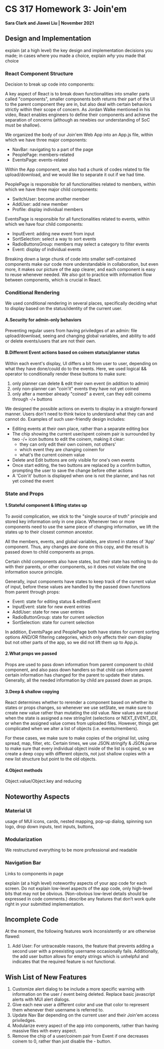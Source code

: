# CS 317 Homework 3: Join'em
#### Sara Clark and Jiawei Liu | November 2021
## Design and Implementation
explain (at a high level) the key design and implementation decisions you made; in cases where you made a choice, explain *why* you made that choice
### React Component Structure
Decision to break up code into components:

A key aspect of React is to break down functionalities into smaller parts called "components", smaller components both returns their part of the UI to the parent component they are in, but also deal with certain behaviors strictly within their scope of concern. As Jordan Walke mentioned in his video, React enables engineers to define their components and achieve the separation of concerns (although as newbies our understanding of SoC must be shallow). 

We organized the body of our Join'em Web App into an App.js file, within which we have three major components: 
- NavBar: navigating to a part of the page
- PeoplePage: members-related
- EventsPage: events-related

Within the App component, we also had a chunk of codes related to file upload/download, and we would like to separate it out if we had time. 

PeoplePage is responsible for all functionalities related to members, within which we have three major child components:
- SwitchUser: become another member
- AddUser: add new member
- Profile: display individual members

EventsPage is responsible for all functionalities related to events, within which we have four child components:
- InputEvent: adding new event from input
- SortSelection: select a way to sort events
- RadioButtonsGroup: members may select a category to filter events
- Event: display of individual events

Breaking down a large chunk of code into smaller self-contained components make our code more understandable in collaboration, but even more, it makes our picture of the app clearer, and each component is easy to reuse whenever needed. We also got to practice with information flow between components, which is crucial in React.


### Conditional Rendering
We used conditional rendering in several places, specifically deciding what to display based on the status/identity of the current user.
#### A.Security for admin-only behaviors
Preventing regular users from having priviledges of an admin: file upload/download, seeing and changing global variables, and ability to add or delete events/users that are not their own.
#### B.Different Event actions based on coinem status/planner status
Within each event's display, UI differs a bit from user to user, depending on what they have done/could do to the events. Here, we used logical && operator to conditionally render these buttons to make sure:
1. only planner can delete & edit their own event (in addition to admin)
2. only non-planner can "coin'it" events they have not yet coined 
3. only after a member already "coined" a event, can they edit coinems through -/+ buttons

We designed the possible actions on events to display in a straight-forward manner. Users don't need to think twice to understand what they can and cannot do. Examples of such user-friendly design includes:
- Editing events at their own place, rather than a separate editing box
- The chip showing the current user/spent coinem pair is surrounded by two -/+ icon buttons to edit the coinem, making it clear:
    - they can only edit their own coinem, not others'
    - which event they are changing coinem for
    - what's the current coinem value
- Delete and Edit buttons are only visible for one's own events
- Once start editing, the two buttons are replaced by a confirm button, prompting the user to save the change before other actions
- A 'Coin'it' button is displayed when one is not the planner, and has not yet coined the event


### State and Props
#### 1.Stateful component & lifting states up
To avoid complication, we stick to the "single source of truth" principle and stored key information only in one place. Whenever two or more components need to use the same piece of changing information, we lift the states up to their closest common ancestor.

All the members, events, and global variables, are stored in states of 'App' component. Thus, any changes are done on this copy, and the result is passed down to child components as props. 

Certain child components also have states, but their state has nothing to do with their parents, or other components, so it does not violate the one information source principle.

Generally, input components have states to keep track of the current value of input, before these values are handled by the passed down functions from parent through props:
- Event: state for editing status & editedEvent
- InputEvent: state for new event entries
- AddUser: state for new user entries
- RadioButtonGroup: state for current selection
- SortSelection: state for current selection

In addition, EventsPage and PeoplePage both have states for current sorting options AND/OR filtering categories, which only affects their own display but not other parts of the app, so we did not lift them up to App.js.

#### 2.What props we passed
Props are used to pass down information from parent component to child component, and also pass down handlers so that child can inform parent certain information has changed for the parent to update their states. Generally, all the needed information by child are passed down as props.

#### 3.Deep & shallow copying
React determines whether to rerender a component based on whether its states or props changes, so whenever we use setState, we make sure to create new value rather than mutating the old value. New values are natural when the state is assigned a new string/int (selections or NEXT_EVENT_ID), or when the assigned value comes from uploaded files. However, things get complicated when we alter a list of objects (i.e. events/members). 

For these cases, we make sure to make copies of the original list, using spread, map, filter, etc. Certain times, we use JSON.stringify & JSON.parse to make sure that every individual object inside of the list is copied, so we create a deep copy with different objects, not just shallow copies with a new list structure but point to the old objects. 

#### 4.Object methods
Object.value/Object.key and reducing




## Noteworthy Aspects

### Material UI
usage of MUI
icons, cards, nested mapping, pop-up dialog, spinning sun logo, drop down inputs, text inputs, buttons, 
### Modularization
We restructured everything to be more professional and readable
### Navigation Bar
Links to components in page


explain (at a high level) noteworthy aspects of your app code for each screen. Do not explain low-level aspects of the app code, only high-level bits that may not be obvious. (Non-obvious low-level details should be expressed in code comments.)
describe any features that don’t work quite right in your submitted implementation.

## Incomplete Code
At the moment, the following features work inconsistently or are otherwise flawed:
1. Add User: For untraceable reasons, the feature that prevents adding a second user with a preexisting username occasionally fails. Additionally, the add user button allows for empty strings which is unhelpful and indicates that the required feature is not functional.

## Wish List of New Features
1. Customize alert dialog to be include a more specific warning with information on the user / event being deleted. Replace basic javascript alerts with MUI alert dialogs.
2. Give each new user a different color and use that color to represent them whenever their username is referred to.
3. Update Nav Bar depending on the current user and their Join'em access priviledges.
4. Modularize every aspect of the app into components, rather than having massive files with every aspect.
5. Remove the chip of a user/coinem pair from Event if one decreases coinem to 0, rather than just disable the - button.

